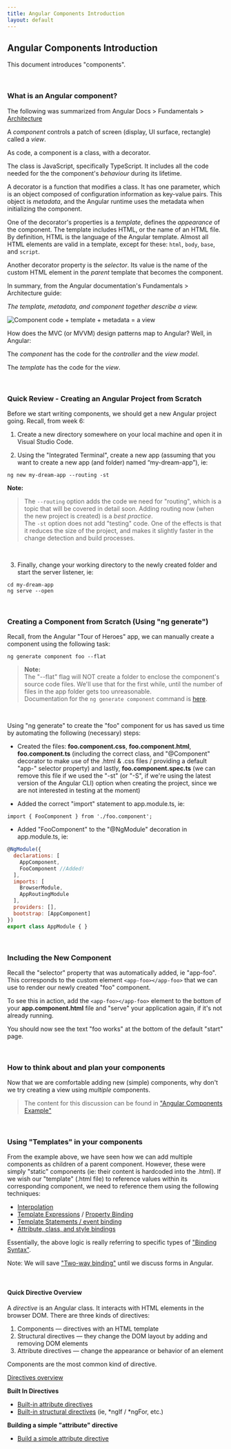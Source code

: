 ```yaml
---
title: Angular Components Introduction
layout: default
---
```


## Angular Components Introduction

This document introduces "components". 

<br>

### What is an Angular component?

The following was summarized from Angular Docs > Fundamentals > [Architecture](https://angular.io/guide/architecture#components)

A *component* controls a patch of screen (display, UI surface, rectangle) called a *view*. 

As code, a component is a class, with a decorator.

The class is JavaScript, specifically TypeScript. It includes all the code needed for the the component's *behaviour* during its lifetime.

A decorator is a function that modifies a class. It has one parameter, which is an object composed of configuration information as key-value pairs. This object is *metadata*, and the Angular runtime uses the metadata when initializing the component. 

One of the decorator's properties is a *template*, defines the *appearance* of the component. The template includes HTML, or the name of an HTML file. By definition, HTML is the language of the Angular template. Almost all HTML elements are valid in a template, except for these: `html`, `body`, `base`, and `script`.

Another decorator property is the *selector*. Its value is the name of the custom HTML element in the *parent* template that becomes the component. 

In summary, from the Angular documentation's Fundamentals > Architecture guide:

*The template, metadata, and component together describe a view.*

![Component code + template + metadata = a view](https://angular.io/generated/images/guide/architecture/template-metadata-component.png)

How does the MVC (or MVVM) design patterns map to Angular? Well, in Angular:

The *component* has the code for the *controller* and the *view model*. 

The *template* has the code for the *view*. 

<br>

### Quick Review - Creating an Angular Project from Scratch

Before we start writing components, we should get a new Angular project going.  Recall, from week 6:

1. Create a new directory somewhere on your local machine and open it in Visual Studio Code.

2. Using the "Integrated Terminal", create a new app (assuming that you want to create a new app (and folder) named “my-dream-app”), ie:

  ```
  ng new my-dream-app --routing -st
  ```
  
  **Note:**   
> The `--routing` option adds the code we need for "routing", which is a topic that will be covered in detail soon. Adding routing now (when the new project is created) is a *best practice*.  
> The `-st` option does not add "testing" code. One of the effects is that it reduces the size of the project, and makes it slightly faster in the change detection and build processes.

<br>

3. Finally, change your working directory to the newly created folder and start the server listener, ie:

```
cd my-dream-app
ng serve --open
```

<br>

### Creating a Component from Scratch (Using "ng generate")

Recall, from the Angular "Tour of Heroes" app, we can manually create a component using the following task:

```
ng generate component foo --flat
```

> **Note:**  
> The "--flat" flag will NOT create a folder to enclose the component's source code files. We'll use that for the first while, until the number of files in the app folder gets too unreasonable.  
> Documentation for the `ng generate component` command is [here](https://github.com/angular/angular-cli/wiki/generate-component). 

<br>

Using "ng generate" to create the "foo" component for us has saved us time by automating the following (necessary) steps:

* Created the files: **foo.component.css**, **foo.component.html**, **foo.component.ts** (including the correct class, and "@Component" decorator to make use of the .html &amp; .css files / providing a default "app-" selector property) and lastly, **foo.component.spec.ts** (we can remove this file if we used the "-st" (or "-S", if we're using the latest version of the Angular CLI) option when creating the project, since we are not interested in testing at the moment)

* Added the correct "import" statement to app.module.ts, ie:

```
import { FooComponent } from './foo.component';
```

* Added "FooComponent" to the "@NgModule" decoration in app.module.ts, ie:

```js
@NgModule({
  declarations: [
    AppComponent,
    FooComponent //Added!
  ],
  imports: [
    BrowserModule,
    AppRoutingModule
  ],
  providers: [],
  bootstrap: [AppComponent]
})
export class AppModule { }
```

<br>

### Including the New Component

Recall the "selector" property that was automatically added, ie "app-foo".  This corresponds to the custom element `<app-foo></app-foo>` that we can use to render our newly created "foo" component.

To see this in action, add the `<app-foo></app-foo>` element to the bottom of your **app.component.html** file and "serve" your application again, if it's not already running.

You should now see the text "foo works" at the bottom of the default "start" page.

<br>

### How to think about and plan your components

Now that we are comfortable adding new (simple) components, why don't we try creating a view using *multiple* components.  

> The content for this discussion can be found in ["Angular Components Example"](angular-components-example)

<br>

### Using "Templates" in your components

From the example above, we have seen how we can add multiple components as children of a parent component.  However, these were simply "static" components (ie: their content is hardcoded into the .html).  If we wish our "template" (.html file) to reference values within its corresponding component, we need to reference them using the following techniques:

* [Interpolation](https://angular.io/guide/template-syntax#interpolation----)
* [Template Expressions](https://angular.io/guide/template-syntax#template-expressions) / [Property Binding](https://angular.io/guide/template-syntax#property-binding--property-)
* [Template Statements / event binding](https://angular.io/guide/template-syntax#template-statements)
* [Attribute, class, and style bindings](https://angular.io/guide/template-syntax#attribute-class-and-style-bindings)

Essentially, the above logic is really referring to specific types of ["Binding Syntax"](https://angular.io/guide/template-syntax#binding-syntax-an-overview). 

Note:  We will save ["Two-way binding"](https://angular.io/guide/template-syntax#two-way-binding---) until we discuss forms in Angular.

<br>

#### Quick Directive Overview

A *directive* is an Angular class. It interacts with HTML elements in the browser DOM. There are three kinds of directives:
1. Components — directives with an HTML template
2. Structural directives — they change the DOM layout by adding and removing DOM elements
3. Attribute directives — change the appearance or behavior of an element

Components are the most common kind of directive. 

[Directives overview](https://angular.io/guide/attribute-directives#directives-overview)

**Built In Directives**

* [Built-in attribute directives](https://angular.io/guide/template-syntax#built-in-attribute-directives)
* [Built-in structural directives](https://angular.io/guide/template-syntax#built-in-structural-directives) (ie, \*ngIf / \*ngFor, etc.)

**Building a simple "attribute" directive**

* [Build a simple attribute directive](https://angular.io/guide/attribute-directives#build-a-simple-attribute-directive)

<br>
